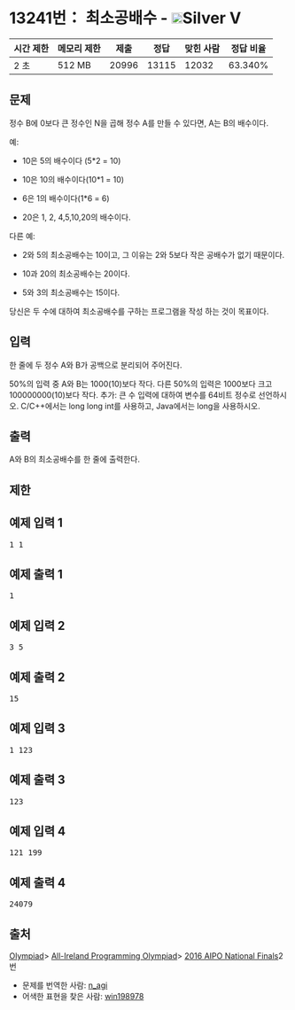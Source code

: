 # 13241번： 최소공배수 - <img src="https://static.solved.ac/tier_small/6.svg" style="height:20px" />Silver V


| 시간 제한 | 메모리 제한 | 제출 | 정답 | 맞힌 사람 | 정답 비율 |
| --- | --- | --- | --- | --- | --- |
| 2 초 | 512 MB | 20996 | 13115 | 12032 | 63.340% |


## 문제


정수 B에 0보다 큰 정수인 N을 곱해 정수 A를 만들 수 있다면, A는 B의 배수이다.

예:

- 10은 5의 배수이다 (5*2 = 10)

- 10은 10의 배수이다(10*1 = 10)

- 6은 1의 배수이다(1*6 = 6)

- 20은 1, 2, 4,5,10,20의 배수이다.


다른 예:

- 2와 5의 최소공배수는 10이고, 그 이유는 2와 5보다 작은 공배수가 없기 때문이다.

- 10과 20의 최소공배수는 20이다.

- 5와 3의 최소공배수는 15이다.


당신은 두 수에 대하여 최소공배수를 구하는 프로그램을 작성 하는 것이 목표이다.




## 입력


한 줄에 두 정수 A와 B가 공백으로 분리되어 주어진다.

50%의 입력 중 A와 B는 1000(10)보다 작다. 다른 50%의 입력은 1000보다 크고 100000000(10)보다 작다.
추가: 큰 수 입력에 대하여 변수를 64비트 정수로 선언하시오. C/C++에서는 long long int를 사용하고, Java에서는 long을 사용하시오.




## 출력


A와 B의 최소공배수를 한 줄에 출력한다.




## 제한




## 예제 입력 1


<pre>1 1
</pre>


## 예제 출력 1


<pre>1
</pre>




## 예제 입력 2


<pre>3 5
</pre>


## 예제 출력 2


<pre>15
</pre>




## 예제 입력 3


<pre>1 123
</pre>


## 예제 출력 3


<pre>123
</pre>




## 예제 입력 4


<pre>121 199
</pre>


## 예제 출력 4


<pre>24079
</pre>






## 출처


[Olympiad](/category/2)> [All-Ireland Programming Olympiad](/category/356)> [2016 AIPO National Finals](/category/detail/1520)2번
- 문제를 번역한 사람: [n_agi](/user/n_agi)
- 어색한 표현을 찾은 사람: [win198978](/user/win198978)




